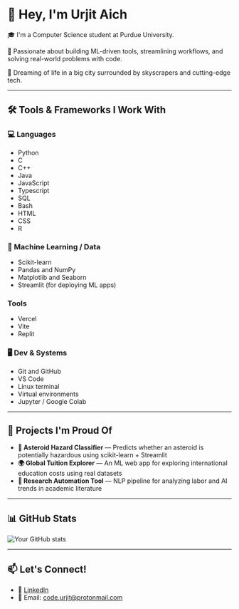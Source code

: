 # 👋 Hey, I'm Urjit Aich

🎓 I'm a Computer Science student at Purdue University.  

🧠 Passionate about building ML-driven tools, streamlining workflows, and solving real-world problems with code.  

🌆 Dreaming of life in a big city surrounded by skyscrapers and cutting-edge tech.

---

## 🛠️ Tools & Frameworks I Work With

### 💻 Languages
- Python
- C
- C++
- Java
- JavaScript
- Typescript
- SQL
- Bash
- HTML
- CSS
- R

### 🧠 Machine Learning / Data
- Scikit-learn
- Pandas and NumPy
- Matplotlib and Seaborn
- Streamlit (for deploying ML apps)

### Tools
- Vercel
- Vite
- Replit

### 🖥️ Dev & Systems
- Git and GitHub
- VS Code
- Linux terminal
- Virtual environments
- Jupyter / Google Colab

---

## 🚀 Projects I'm Proud Of
- **🎯 Asteroid Hazard Classifier** — Predicts whether an asteroid is potentially hazardous using scikit-learn + Streamlit
- **🌍 Global Tuition Explorer** — An ML web app for exploring international education costs using real datasets
- **🔬 Research Automation Tool** — NLP pipeline for analyzing labor and AI trends in academic literature

---

## 📊 GitHub Stats
![Your GitHub stats](https://github-readme-stats.vercel.app/api?username=uaich123&show_icons=true&theme=tokyonight)

---

## 📫 Let's Connect!
- 💼 [LinkedIn](www.linkedin.com/in/urjit-aich)
- 📨 Email: code.urjit@protonmail.com

